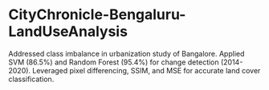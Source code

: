 # CityChronicle-Bengaluru-LandUseAnalysis
Addressed class imbalance in urbanization study of Bangalore. Applied SVM (86.5%) and Random Forest (95.4%) for change detection (2014-2020). Leveraged pixel differencing, SSIM, and MSE for accurate land cover classification.
